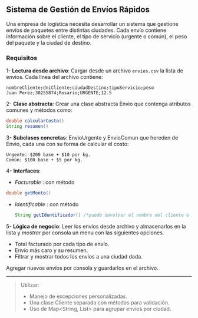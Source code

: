 ## Sistema de Gestión de Envíos Rápidos

Una empresa de logística necesita desarrollar un sistema que gestione envíos de paquetes entre distintas ciudades. Cada envío contiene información sobre el cliente, el tipo de servicio (urgente o común), el peso del paquete y la ciudad de destino.

### Requisitos
1- **Lectura desde archivo**:
Cargar desde un archivo ```envios.csv``` la lista de envíos. Cada línea del archivo contiene:

```
nombreCliente;dniCliente;ciudadDestino;tipoServicio;peso
Juan Perez;30255874;Rosario;URGENTE;12.5
```

2- **Clase abstracta**:
  Crear una clase abstracta Envio que contenga atributos comunes y métodos como:
  ```java
  double calcularCosto()
  String resumen()
```
3- **Subclases concretas**:
  EnvioUrgente y EnvioComun que hereden de Envio, cada una con su forma de calcular el costo:
  ```
  Urgente: $200 base + $10 por kg.
  Común: $100 base + $5 por kg.
  ```
4- **Interfaces**:
  * _Facturable_ : con método
  ```java
  double getMonto()
  ```
  * _Identificable_ : con método
    ```java
    String getIdentificador() /*puede devolver el nombre del cliente o DNI*/
    ```

5- **Lógica de negocio**:
  Leer los envíos desde archivo y almacenarlos en la lista y _mostrar_ por consola un menu con las siguientes opciones.
  * Total facturado por cada tipo de envío.
  * Envío más caro y su resumen.
  * Filtrar y mostrar todos los envíos a una ciudad dada.

  Agregar nuevos envíos por consola y guardarlos en el archivo.

---

> Utilizar:
> * Manejo de excepciones personalizadas.
> * Una clase Cliente separada con métodos para validación.
> * Uso de Map<String, List<Envio>> para agrupar envíos por ciudad.
